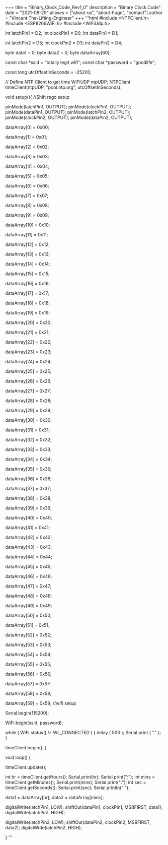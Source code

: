 +++
title = "Binary_Clock_Code_Rev1_0"
description = "Binary Clock Code"
date = "2021-08-29"
aliases = ["about-us", "about-hugo", "contact"]
author = "Vincent The-Lifting-Engineer"
+++
'''html
#include <NTPClient.h>
#include <ESP8266WiFi.h>
#include <WiFiUdp.h>

int latchPin1 = D2;
int clockPin1 = D0;
int dataPin1 = D1;

int latchPin2 = D5;
int clockPin2 = D3;
int dataPin2 = D4;

byte data1 = 0;
byte data2 = 0;
byte dataArray[60];

const char *ssid     = "totally legit wifi";
const char *password = "goodlife";

const long utcOffsetInSeconds = -25200;

// Define NTP Client to get time
WiFiUDP ntpUDP;
NTPClient timeClient(ntpUDP, "pool.ntp.org", utcOffsetInSeconds);

void setup(){
  //Shift rego setup

  pinMode(latchPin1, OUTPUT);
  pinMode(clockPin1, OUTPUT);
  pinMode(dataPin1, OUTPUT);
  pinMode(latchPin2, OUTPUT);
  pinMode(clockPin2, OUTPUT);
  pinMode(dataPin2, OUTPUT);

  dataArray[0] = 0x00; 
  
  dataArray[1] = 0x01;

  dataArray[2] = 0x02; 

  dataArray[3] = 0x03; 

  dataArray[4] = 0x04; 

  dataArray[5] = 0x05; 

  dataArray[6] = 0x06; 
  
  dataArray[7] = 0x07; 

  dataArray[8] = 0x08; 

  dataArray[9] = 0x09; 
  
  dataArray[10] = 0x10; 
  
  dataArray[11] = 0x11;

  dataArray[12] = 0x12; 

  dataArray[13] = 0x13; 

  dataArray[14] = 0x14; 

  dataArray[15] = 0x15; 

  dataArray[16] = 0x16; 
  
  dataArray[17] = 0x17; 

  dataArray[18] = 0x18; 

  dataArray[19] = 0x19;

  dataArray[20] = 0x20; 

  dataArray[21] = 0x21; 
  
  dataArray[22] = 0x22; 

  dataArray[23] = 0x23;

  dataArray[24] = 0x24; 
  
  dataArray[25] = 0x25;

  dataArray[26] = 0x26; 

  dataArray[27] = 0x27; 

  dataArray[28] = 0x28; 

  dataArray[29] = 0x29; 

  dataArray[30] = 0x30; 
 
  dataArray[31] = 0x31; 

  dataArray[32] = 0x32; 

  dataArray[33] = 0x33; 
  
  dataArray[34] = 0x34; 
  
  dataArray[35] = 0x35;

  dataArray[36] = 0x36; 

  dataArray[37] = 0x37; 

  dataArray[38] = 0x38; 

  dataArray[39] = 0x39; 

  dataArray[40] = 0x40; 
  
  dataArray[41] = 0x41; 

  dataArray[42] = 0x42; 

  dataArray[43] = 0x43;

  dataArray[44] = 0x44; 

  dataArray[45] = 0x45; 
  
  dataArray[46] = 0x46; 

  dataArray[47] = 0x47;

  dataArray[48] = 0x48; 
  
  dataArray[49] = 0x49; 

  dataArray[50] = 0x50; 

  dataArray[51] = 0x51;

  dataArray[52] = 0x52; 

  dataArray[53] = 0x53; 
  
  dataArray[54] = 0x54; 

  dataArray[55] = 0x55;

  dataArray[56] = 0x56; 

  dataArray[57] = 0x57; 
  
  dataArray[58] = 0x58; 

  dataArray[59] = 0x59;
  //wifi setup
  
  Serial.begin(115200);

  WiFi.begin(ssid, password);

  while ( WiFi.status() != WL_CONNECTED ) {
    delay ( 500 );
    Serial.print ( "." );
  }

  timeClient.begin();
}

void loop() {
 
  timeClient.update();
  
  int hr = timeClient.getHours();
  Serial.print(hr);
  Serial.print(":");
  int mins = timeClient.getMinutes();
  Serial.print(mins);
  Serial.print(":");
  int sec = timeClient.getSeconds();
  Serial.print(sec);
  Serial.println(" ");

  data1 = dataArray[hr];
  data2 = dataArray[mins];

  digitalWrite(latchPin1, LOW);
  shiftOut(dataPin1, clockPin1, MSBFIRST, data1);
  digitalWrite(latchPin1, HIGH);
  
  digitalWrite(latchPin2, LOW);
  shiftOut(dataPin2, clockPin2, MSBFIRST, data2);
  digitalWrite(latchPin2, HIGH);
  
}
'''